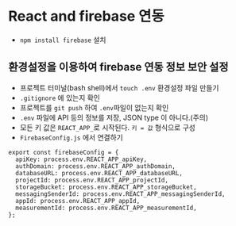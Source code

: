 # React and firebase 연동

- `npm install firebase` 설치

## 환경설정을 이용하여 firebase 연동 정보 보안 설정

- 프로젝트 터미널(bash shell)에서 `touch .env` 환경설정 파일 만들기
- `.gitignore` 에 있는지 확인
- 프로젝트를 `git push` 하여 `.env`파일이 없는지 확인
- `.env` 파일에 API 등의 정보를 저장, JSON type 이 아니다.(주의)
- 모든 키 값은 `REACT_APP_`로 시작된다. `키 = 값` 형식으로 구성
- `FirebaseConfig.js` 에서 연결하기

```JS
export const firebaseConfig = {
  apiKey: process.env.REACT_APP_apiKey,
  authDomain: process.env.REACT_APP_authDomain,
  databaseURL: process.env.REACT_APP_databaseURL,
  projectId: process.env.REACT_APP_projectId,
  storageBucket: process.env.REACT_APP_storageBucket,
  messagingSenderId: process.env.REACT_APP_messagingSenderId,
  appId: process.env.REACT_APP_appId,
  measurementId: process.env.REACT_APP_measurementId,
};
```
